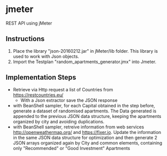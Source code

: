 # jmeter
REST API using jMeter

## Instructions

1) Place the library "json-20160212.jar" in jMeter/lib folder. This library is used to work with Json objects.
2) Import the Testplan "random_apartments_generator.jmx" into Jmeter.

## Implementation Steps
- Retrieve via Http request a list of Countries from https://restcountries.eu/
  - With a Json extractor save the JSON response
- with BeanShell sampler, for each Capital obtained in the step before, generate a dataset of randomised apartments. 
  The Data generated is appended to the previous JSON data structure, keeping the apartments organized by city and avoiding duplications.
- with BeanShell sampler, retreive information from web services http://openweathermap.org/ and https://fixer.io. Update the information in
  the same JSON data structure for optimization and then generate 2 JSON arrays organized again by City and common elements, containing only "Recommended" or
  "Good Investment" Apartments


